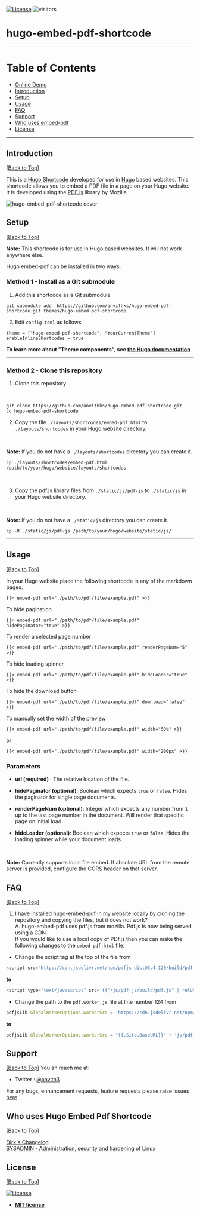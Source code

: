 [![License](https://img.shields.io/:license-mit-blue.svg?style=flat-square)](https://badges.mit-license.org) ![visitors](https://visitor-badge.glitch.me/badge?page_id=anvithks.hugo-embed-pdf-shortcode)
# hugo-embed-pdf-shortcode  

---  
# Table of Contents  

* [Online Demo](https://hugo-embed-pdf.netlify.app/)
* [Introduction](#introduction)
* [Setup](#setup)  
* [Usage](#usage)  
* [FAQ](#faq)  
* [Support](#support)  
* [Who uses embed-pdf](#who-uses-hugo-embed-pdf-shortcode)
* [License](#license)  

---

## Introduction
[\[Back to Top\]](#table-of-contents)

This is a [Hugo Shortcode](https://gohugo.io/extras/shortcodes/) developed for use in [Hugo](https://gohugo.io/) based websites. This shortcode allows you to embed a PDF file in a page on your Hugo website. It is developed using the [PDF.js](https://mozilla.github.io/pdf.js/) library by Mozilla.

![hugo-embed-pdf-shortcode cover](hugo-embed-pdf-cover.png)

## Setup
[\[Back to Top\]](#table-of-contents)

**Note:**  This shortcode is for use in Hugo based websites. It will not work anywhere else.

Hugo embed-pdf can be installed in two ways.

### Method 1 - Install as a Git submodule

1. Add this shortcode as a Git submodule

```shell
git submodule add  https://github.com/anvithks/hugo-embed-pdf-shortcode.git themes/hugo-embed-pdf-shortcode
```

2. Edit `config.toml` as follows

```
theme = ["hugo-embed-pdf-shortcode", "YourCurrentTheme"]
enableInlineShortcodes = true
```

**To learn more about "Theme components", see [the Hugo documentation](https://gohugo.io/hugo-modules/theme-components/)**

<hr />

### Method 2 - Clone this repository

1. Clone this repository
<br />

```shell
git clone https://github.com/anvithks/hugo-embed-pdf-shortcode.git
cd hugo-embed-pdf-shortcode
```

2. Copy the file `./layouts/shortcodes/embed-pdf.html` to  `./layouts/shortcodes` in your Hugo website directory.  
<br />

**Note:** If you do not have a `./layouts/shortcodes` directory you can create it.  

```shell
cp ./layouts/shortcodes/embed-pdf.html /path/to/your/hugo/website/layouts/shortcodes
```  
<br />

3. Copy the pdf.js library files from `./static/js/pdf-js` to `./static/js` in your Hugo website directory.  
<br />

**Note:** If you do not have a `./static/js` directory you can create it.  

```shell
cp -R ./static/js/pdf-js /path/to/your/hugo/website/static/js/
```  
<hr />

## Usage  
[\[Back to Top\]](#table-of-contents)

In your Hugo website place the following shortcode in any of the markdown pages. 
```
{{< embed-pdf url="./path/to/pdf/file/example.pdf" >}}

```

To hide pagination
```
{{< embed-pdf url="./path/to/pdf/file/example.pdf" hidePaginator="true" >}}
```


To render a selected page number
```
{{< embed-pdf url="./path/to/pdf/file/example.pdf" renderPageNum="5" >}}
```

To hide loading spinner
```
{{< embed-pdf url="./path/to/pdf/file/example.pdf" hideLoader="true" >}}
```

To hide the download button
```
{{< embed-pdf url="./path/to/pdf/file/example.pdf" download="false" >}}
```

To manually set the width of the preview
```
{{< embed-pdf url="./path/to/pdf/file/example.pdf" width="50%" >}}
```
or
```
{{< embed-pdf url="./path/to/pdf/file/example.pdf" width="200px" >}}
```

### Parameters
- **url (required)** : The relative location of the file.  

- **hidePaginator (optional)**: Boolean which expects `true` or `false`. Hides the paginator for single page documents. 

- **renderPageNum (optional)**: Integer which expects any number from `1` up to the last page number in the document. Will render that specific page on initial load.

- **hideLoader (optional)**: Boolean which expects `true` or `false`. Hides the loading spinner while your document loads. 

<br />

**Note:** Currently supports local file embed. If absolute URL from the remote server is provided, configure the CORS header on that server.


## FAQ  
[\[Back to Top\]](#table-of-contents)

1. I have installed hugo-embed-pdf in my website locally by cloning the repository and copying the files, but it does not work?  
A. hugo-embed-pdf uses pdf.js from mozilla. Pdf.js is now being served using a CDN.  
If you would like to use a local copy of PDf.js then you can make the following changes to the `embed-pdf.html` file.
- Change the script tag at the top of the file from
```js
<script src="https://cdn.jsdelivr.net/npm/pdfjs-dist@3.4.120/build/pdf.min.js" integrity="sha256-UZQVSEoMbJ82/3uFjt4mYOTVVHIImtkp7u3L6LMH6/Y=" crossorigin="anonymous"></script>
```

**to**  

```js
<script type="text/javascript" src='{{"/js/pdf-js/build/pdf.js" | relURL}}'></script>
```
- Change the path to the `pdf.worker.js` file at line number 124 from  

```js
pdfjsLib.GlobalWorkerOptions.workerSrc = 'https://cdn.jsdelivr.net/npm/pdfjs-dist@3.4.120/build/pdf.worker.min.js';
```

**to**  

```js
pdfjsLib.GlobalWorkerOptions.workerSrc = "{{.Site.BaseURL}}" + 'js/pdf-js/build/pdf.worker.js';
```

## Support  
[\[Back to Top\]](#table-of-contents)
You an reach me at:
- Twitter : [@anvith3](https://twitter.com/anvith3)

For any bugs, enhancement requests, feature requests please raise issues [here](https://github.com/anvithks/hugo-embed-pdf-shortcode/issues)

## Who uses Hugo Embed Pdf Shortcode
[\[Back to Top\]](#table-of-contents)

[Dirk's Changelog](https://changelog.deimeke.ruhr/2019/08/11/workshop-20190811/)  
[SYSADMIN - Administration, security and hardening of Linux](https://sysadmin.info.pl/pl/blog/moja-praca-inzynierska/)  

## License  
[\[Back to Top\]](#table-of-contents)

[![License](https://img.shields.io/:license-mit-blue.svg?style=flat-square)](https://badges.mit-license.org)

- **[MIT license](https://opensource.org/licenses/mit-license.php)**
